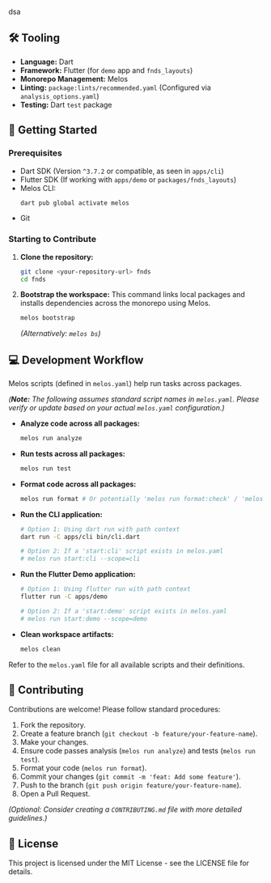 dsa
## 🛠️ Tooling

*   **Language:** Dart
*   **Framework:** Flutter (for `demo` app and `fnds_layouts`)
*   **Monorepo Management:** Melos
*   **Linting:** `package:lints/recommended.yaml` (Configured via `analysis_options.yaml`)
*   **Testing:** Dart `test` package

## 🚀 Getting Started

### Prerequisites

*   Dart SDK (Version `^3.7.2` or compatible, as seen in `apps/cli`)
*   Flutter SDK (If working with `apps/demo` or `packages/fnds_layouts`)
*   Melos CLI:
    ```bash
    dart pub global activate melos
    ```
*   Git

### Starting to Contribute

1.  **Clone the repository:**
    ```bash
    git clone <your-repository-url> fnds
    cd fnds
    ```

2.  **Bootstrap the workspace:**
    This command links local packages and installs dependencies across the monorepo using Melos.
    ```bash
    melos bootstrap
    ```
    *(Alternatively: `melos bs`)*

## 💻 Development Workflow

Melos scripts (defined in `melos.yaml`) help run tasks across packages.

*(**Note:** The following assumes standard script names in `melos.yaml`. Please verify or update based on your actual `melos.yaml` configuration.)*

*   **Analyze code across all packages:**
    ```bash
    melos run analyze
    ```

*   **Run tests across all packages:**
    ```bash
    melos run test
    ```

*   **Format code across all packages:**
    ```bash
    melos run format # Or potentially 'melos run format:check' / 'melos run format:apply'
    ```

*   **Run the CLI application:**
    ```bash
    # Option 1: Using dart run with path context
    dart run -C apps/cli bin/cli.dart

    # Option 2: If a 'start:cli' script exists in melos.yaml
    # melos run start:cli --scope=cli
    ```

*   **Run the Flutter Demo application:**
    ```bash
    # Option 1: Using flutter run with path context
    flutter run -C apps/demo

    # Option 2: If a 'start:demo' script exists in melos.yaml
    # melos run start:demo --scope=demo
    ```

*   **Clean workspace artifacts:**
    ```bash
    melos clean
    ```

Refer to the `melos.yaml` file for all available scripts and their definitions.

## 🤝 Contributing

Contributions are welcome! Please follow standard procedures:

1.  Fork the repository.
2.  Create a feature branch (`git checkout -b feature/your-feature-name`).
3.  Make your changes.
4.  Ensure code passes analysis (`melos run analyze`) and tests (`melos run test`).
5.  Format your code (`melos run format`).
6.  Commit your changes (`git commit -m 'feat: Add some feature'`).
7.  Push to the branch (`git push origin feature/your-feature-name`).
8.  Open a Pull Request.

*(Optional: Consider creating a `CONTRIBUTING.md` file with more detailed guidelines.)*

## 📄 License

This project is licensed under the MIT License - see the LICENSE file for details.
